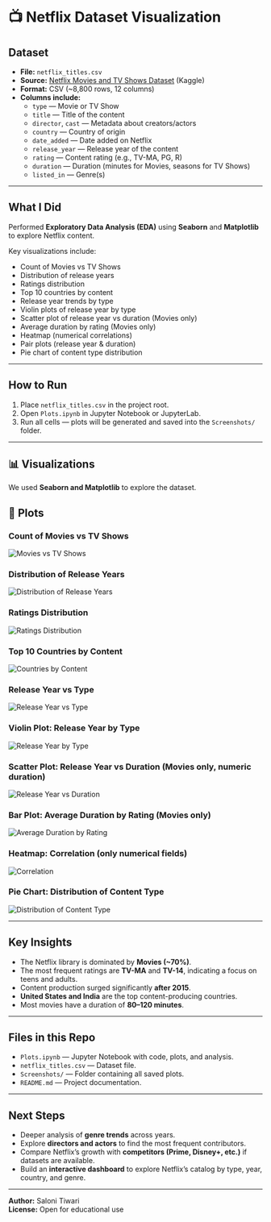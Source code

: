 # 📺 Netflix Dataset Visualization

## Dataset
- **File:** `netflix_titles.csv`  
- **Source:** [Netflix Movies and TV Shows Dataset](https://www.kaggle.com/shivamb/netflix-shows) (Kaggle)  
- **Format:** CSV (~8,800 rows, 12 columns)  
- **Columns include:**  
  - `type` — Movie or TV Show  
  - `title` — Title of the content  
  - `director`, `cast` — Metadata about creators/actors  
  - `country` — Country of origin  
  - `date_added` — Date added on Netflix  
  - `release_year` — Release year of the content  
  - `rating` — Content rating (e.g., TV-MA, PG, R)  
  - `duration` — Duration (minutes for Movies, seasons for TV Shows)  
  - `listed_in` — Genre(s)  

---

## What I Did
Performed **Exploratory Data Analysis (EDA)** using **Seaborn** and **Matplotlib** to explore Netflix content.  

Key visualizations include:
- Count of Movies vs TV Shows  
- Distribution of release years  
- Ratings distribution  
- Top 10 countries by content  
- Release year trends by type  
- Violin plots of release year by type  
- Scatter plot of release year vs duration (Movies only)  
- Average duration by rating (Movies only)  
- Heatmap (numerical correlations)  
- Pair plots (release year & duration)  
- Pie chart of content type distribution  

---

## How to Run
1. Place `netflix_titles.csv` in the project root.  
2. Open `Plots.ipynb` in Jupyter Notebook or JupyterLab.  
3. Run all cells — plots will be generated and saved into the `Screenshots/` folder.  

---

## 📊 Visualizations
We used **Seaborn and Matplotlib** to explore the dataset.  

## 📌 Plots
### Count of Movies vs TV Shows
![Movies vs TV Shows](Screenshots/Count_of_Movies_vs_TV_Shows.png)

### Distribution of Release Years
![Distribution of Release Years](Screenshots/Distribution_of_Release_Years.png)

### Ratings Distribution
![Ratings Distribution](Screenshots/Ratings_Distribution.png)

### Top 10 Countries by Content
![Countries by Content](Screenshots/Top_10_Countries_by_Content.png)

### Release Year vs Type
![Release Year vs Type](Screenshots/Release_Year_vs_Type.png)

### Violin Plot: Release Year by Type
![Release Year by Type](Screenshots/Violin_Plot_Release_Year_by_Type.png)

### Scatter Plot: Release Year vs Duration (Movies only, numeric duration)
![Release Year vs Duration](Screenshots/Scatter_Plot_Release_Year_vs_Duration.png)

### Bar Plot: Average Duration by Rating (Movies only)
![Average Duration by Rating](Screenshots/Bar_Plot_Average_Duration_by_Rating.png)

### Heatmap: Correlation (only numerical fields)
![Correlation](Screenshots/Heatmap_Correlation.png)

### Pie Chart: Distribution of Content Type
![Distribution of Content Type](Screenshots/Pie_Chart_Distribution_of_Content_Type.png)

---

## Key Insights
- The Netflix library is dominated by **Movies (~70%)**.  
- The most frequent ratings are **TV-MA** and **TV-14**, indicating a focus on teens and adults.  
- Content production surged significantly **after 2015**.  
- **United States and India** are the top content-producing countries.  
- Most movies have a duration of **80–120 minutes**.  

---

## Files in this Repo
- `Plots.ipynb` — Jupyter Notebook with code, plots, and analysis.  
- `netflix_titles.csv` — Dataset file.  
- `Screenshots/` — Folder containing all saved plots.  
- `README.md` — Project documentation.  

---

## Next Steps
- Deeper analysis of **genre trends** across years.  
- Explore **directors and actors** to find the most frequent contributors.  
- Compare Netflix’s growth with **competitors (Prime, Disney+, etc.)** if datasets are available.  
- Build an **interactive dashboard** to explore Netflix’s catalog by type, year, country, and genre.  

---

**Author:** Saloni Tiwari  
**License:** Open for educational use
